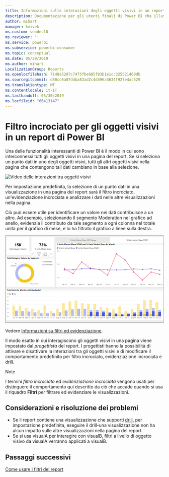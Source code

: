 ```yaml
---
title: Informazioni sulle interazioni degli oggetti visivi in un report
description: Documentazione per gli utenti finali di Power BI che illustra come interagiscono gli oggetti visivi in una pagina di un report.
author: mihart
manager: kvivek
ms.custom: seodec18
ms.reviewer: ''
ms.service: powerbi
ms.subservice: powerbi-consumer
ms.topic: conceptual
ms.date: 05/29/2019
ms.author: mihart
LocalizationGroup: Reports
ms.openlocfilehash: 7148a52d7c7475fbe685f83b1e1cc325521460db
ms.sourcegitcommit: d88cc6a87d4ba82ad2c4d496a3634f927e4ac529
ms.translationtype: MT
ms.contentlocale: it-IT
ms.lasthandoff: 05/30/2019
ms.locfileid: "66413147"
---
```

# <a name="how-visuals-cross-filter-each-other-in-a-power-bi-report"></a>Filtro incrociato per gli oggetti visivi in un report di Power BI
Una delle funzionalità interessanti di Power BI è il modo in cui sono interconnessi tutti gli oggetti visivi in una pagina del report. Se si seleziona un punto dati in uno degli oggetti visivi, tutti gli altri oggetti visivi nella pagina che contengono tali dati cambiano in base alla selezione. 

![Video delle interazioni tra oggetti visivi](media/end-user-interactions/interactions.gif)

Per impostazione predefinita, la selezione di un punto dati in una visualizzazione in una pagina del report sarà il filtro incrociato, un'evidenziazione incrociata e analizzare i dati nelle altre visualizzazioni nella pagina. 

Ciò può essere utile per identificare un valore nei dati contribuisce a un altro. Ad esempio, selezionando il segmento Moderation nel grafico ad anello, evidenzia il contributo da tale segmento a ogni colonna nel totale unità per il grafico di mese, e lo ha filtrato il grafico a linee sulla destra.

![immagine di oggetti visivi che interagiscono](media/end-user-interactions/power-bi-interactions.png)

Vedere [Informazioni su filtri ed evidenziazione](../power-bi-reports-filters-and-highlighting.md). 

Il modo esatto in cui interagiscono gli oggetti visivi in una pagina viene impostato dal *progettista* del report. I progettisti hanno la possibilità di attivare e disattivare la interazioni tra gli oggetti visivi e di modificare il comportamento predefinito per filtro incrociato, evidenziazione incrociata e drill. 
  
> [!NOTE]
> I termini *filtro incrociato* ed *evidenziazione incrociata* vengono usati per distinguere il comportamento qui descritto da ciò che accade quando si usa il riquadro **Filtri** per filtrare ed evidenziare le visualizzazioni.  

## <a name="considerations-and-troubleshooting"></a>Considerazioni e risoluzione dei problemi
- Se il report contiene una visualizzazione che supporti [drill](../power-bi-visualization-drill-down.md), per impostazione predefinita, eseguire il drill-una visualizzazione non ha alcun impatto sulle altre visualizzazioni nella pagina del report.     
- Se si usa visualA per interagire con visualB, filtri a livello di oggetto visivo da visualA verranno applicati a visualB.

## <a name="next-steps"></a>Passaggi successivi
[Come usare i filtri dei report](../power-bi-how-to-report-filter.md)
